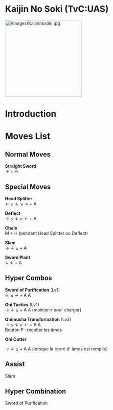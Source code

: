 # Kaijin No Soki (TvC:UAS)

<img src="/images/Kaijinnosoki.jpg" title="/images/Kaijinnosoki.jpg"
width="250" alt="/images/Kaijinnosoki.jpg" />  

# Introduction

# Moves List

## Normal Moves

**Straight Sword**  
→ + H

## Special Moves

**Head Splitter**  
← ↙ ↓ ↘ → + A

**Deflect**  
→ ↘ ↓ ↙ ← + A

**Chain**  
M + H (pendant Head Splitter ou Deflect)

**Slam**  
→ ↓ ↘ + A

**Sword Plant**  
↓ ↓ + A

## Hyper Combos

**Sword of Purification** (Lv1)  
↓ ↘ → + A A

**Oni Tactics** (Lv1)  
→ ↓ ↘ + A A (maintenir pour charger)

**Onimusha Transformation** (Lv3)  
→ ↘ ↓ ↙ ← + A A  
Bouton P : récolter les âmes

**Oni Cutter**

→ ↓ ↘ + A A (lorsque la barre d' âmes est remplie)

## Assist

Slam

## Hyper Combination

Sword of Purification
